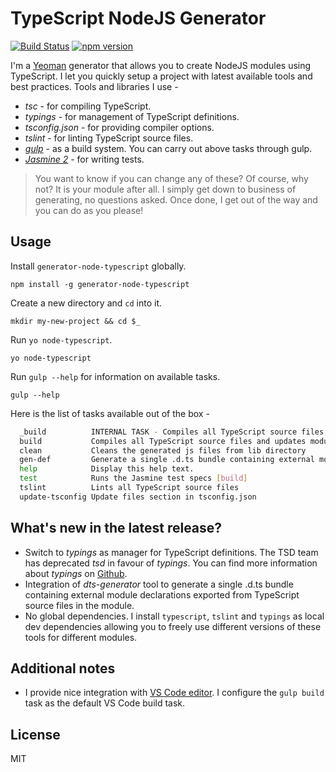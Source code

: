 # TypeScript NodeJS Generator
[![Build Status](https://secure.travis-ci.org/ospatil/generator-node-typescript.png?branch=master)](https://travis-ci.org/ospatil/generator-node-typescript)
[![npm version](https://badge.fury.io/js/generator-node-typescript.svg)](http://badge.fury.io/js/generator-node-typescript)

I'm a [Yeoman](http://yeoman.io) generator that allows you to create NodeJS modules using TypeScript. I let you quickly setup a project with latest available tools and best practices.
Tools and libraries I use -
  - _tsc_ - for compiling TypeScript.
  - _typings_ - for management of TypeScript definitions.
  - _tsconfig.json_ - for providing compiler options.
  - _tslint_ - for linting TypeScript source files.
  - [_gulp_](http://gulpjs.com/) - as a build system. You can carry out above tasks through gulp.
  - [_Jasmine 2_](http://jasmine.github.io/2.3/introduction.html) - for writing tests.

>You want to know if you can change any of these? Of course, why not? It is your module after all. I simply get down to business of generating, no questions asked. Once done, I get out of the way and you can do as you please!

## Usage

Install `generator-node-typescript` globally.

```
npm install -g generator-node-typescript
```

Create a new directory and `cd` into it.

```
mkdir my-new-project && cd $_
```
Run `yo node-typescript`.
```
yo node-typescript
```
Run `gulp --help` for information on available tasks.
```
gulp --help
```
Here is the list of tasks available out of the box -
```sh
  _build          INTERNAL TASK - Compiles all TypeScript source files
  build           Compiles all TypeScript source files and updates module references
  clean           Cleans the generated js files from lib directory
  gen-def         Generate a single .d.ts bundle containing external module declarations exported from TypeScript module files
  help            Display this help text.
  test            Runs the Jasmine test specs [build]
  tslint          Lints all TypeScript source files
  update-tsconfig Update files section in tsconfig.json
```

## What's new in the latest release?
- Switch to _typings_ as manager for TypeScript definitions. The TSD team has deprecated _tsd_ in favour of _typings_. You can find more information about _typings_ on [Github](https://github.com/typings/typings).
- Integration of _dts-generator_ tool to generate a single .d.ts bundle containing external module declarations exported from TypeScript source files in the module.
- No global dependencies. I install `typescript`, `tslint` and `typings` as local dev dependencies allowing you to freely use different versions of these tools for different modules.

## Additional notes
- I provide nice integration with [VS Code editor](https://code.visualstudio.com/). I configure the `gulp build` task as the default VS Code build task.

## License

MIT
